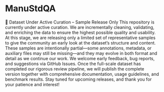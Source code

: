 # ManuStdQA

🚧 Dataset Under Active Curation – Sample Release Only
This repository is currently under active curation. We are incrementally cleaning, validating, and enriching the data to ensure the highest possible quality and usability. At this stage, we are releasing only a limited set of representative samples to give the community an early look at the dataset’s structure and content. These samples are intentionally partial—some annotations, metadata, or auxiliary files may still be missing—and they may evolve in both format and detail as we continue our work.
We welcome early feedback, bug reports, and suggestions via GitHub Issues. Once the full-scale dataset has completed our rigorous review pipeline, we will publish the complete version together with comprehensive documentation, usage guidelines, and benchmark results. Stay tuned for upcoming releases, and thank you for your patience and interest!
